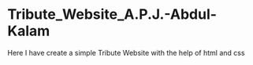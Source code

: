 # Tribute_Website_A.P.J.-Abdul-Kalam
Here I have create a simple Tribute Website with the help of html and css
